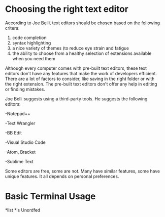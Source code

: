 
# Choosing the right text editor

According to Joe Belli, text editors should be chosen based on the following critera:

1) code completion
2) syntax highlighting
3) a nice variety of themes (to reduce eye strain and fatigue 
4) the ability to choose from a healthy selection of extensions available when you need them

Although every computer comes with pre-built text editors, these text editors don't have any features that make the work of developers efficient. There are a lot of factors to consider, like saving in the right folder or with the right extension. The pre-built text editors don't offer any help in editing or finding mistakes.

Joe Belli suggests using a third-party tools. He suggests the following editors:

-Notepad++

-Text Wrangler

-BB Edit

-Visual Studio Code

-Atom, Bracket

-Sublime Text

Some editors are free, some are not. Many have similar features, some have unique features. It all depends on personal preferences. 

# Basic Terminal Usage

*list
*is 
Unordfed
